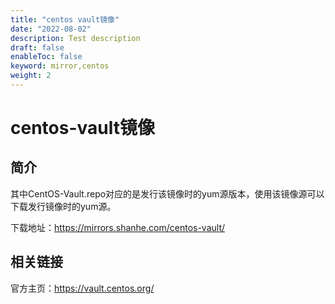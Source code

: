 ```yaml
---
title: "centos vault镜像"
date: "2022-08-02"
description: Test description
draft: false
enableToc: false
keyword: mirror,centos
weight: 2
---
```


# centos-vault镜像

## 简介

其中CentOS-Vault.repo对应的是发行该镜像时的yum源版本，使用该镜像源可以下载发行镜像时的yum源。

下载地址：https://mirrors.shanhe.com/centos-vault/

## 相关链接

官方主页：https://vault.centos.org/



